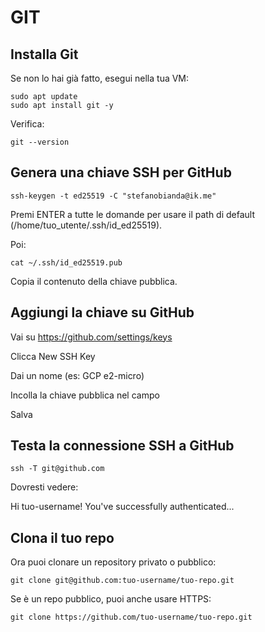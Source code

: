 # GIT

## Installa Git

Se non lo hai già fatto, esegui nella tua VM:

```
sudo apt update
sudo apt install git -y
```

Verifica:

```
git --version
```

## Genera una chiave SSH per GitHub

```
ssh-keygen -t ed25519 -C "stefanobianda@ik.me"
```

Premi ENTER a tutte le domande per usare il path di default (/home/tuo_utente/.ssh/id_ed25519).

Poi:

```
cat ~/.ssh/id_ed25519.pub
```

Copia il contenuto della chiave pubblica.

## Aggiungi la chiave su GitHub

Vai su https://github.com/settings/keys

Clicca New SSH Key

Dai un nome (es: GCP e2-micro)

Incolla la chiave pubblica nel campo

Salva

## Testa la connessione SSH a GitHub

```
ssh -T git@github.com
```

Dovresti vedere:

Hi tuo-username! You've successfully authenticated...

## Clona il tuo repo

Ora puoi clonare un repository privato o pubblico:

```
git clone git@github.com:tuo-username/tuo-repo.git
```
Se è un repo pubblico, puoi anche usare HTTPS:

```
git clone https://github.com/tuo-username/tuo-repo.git
```

